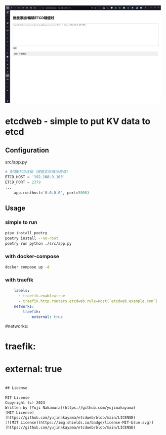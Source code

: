 ![alt text](image.png)

# etcdweb - simple to put KV data to etcd

## Configuration

src/app.py
```python
# 配置ETCD连接（根据实际情况修改）
ETCD_HOST = '192.168.9.105'
ETCD_PORT = 2379
...
    app.run(host='0.0.0.0', port=5000)
```

## Usage

### simple to run
```bash
pipx install poetry
poetry install --no-root
poetry run python ./src/app.py
```


### with docker-compose
```bash
docker compose up -d
```
### with traefik

```yml
    labels:
      - traefik.enable=true
      - traefik.http.routers.etcdweb.rule=Host(`etcdweb.example.com`)
    networks:
        traefik:
            external: true
```

#networks:
#  traefik:
#    external: true
```

## License

MIT License
Copyright (c) 2023
Written by [Yuji Nakamura](https://github.com/yujinakayama)
[MIT License](https://github.com/yujinakayama/etcdweb/blob/main/LICENSE)
[![MIT License](https://img.shields.io/badge/license-MIT-blue.svg)](https://github.com/yujinakayama/etcdweb/blob/main/LICENSE)